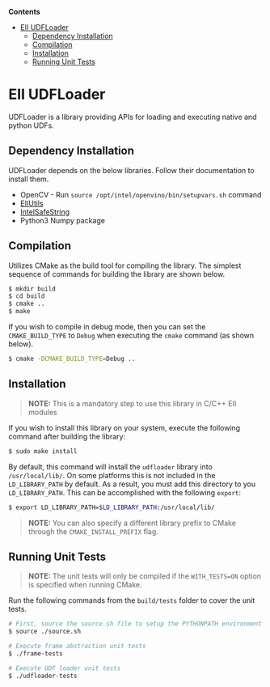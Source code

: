 **Contents**

- [EII UDFLoader](#eii-udfloader)
  - [Dependency Installation](#dependency-installation)
  - [Compilation](#compilation)
  - [Installation](#installation)
  - [Running Unit Tests](#running-unit-tests)

# EII UDFLoader

UDFLoader is a library providing APIs for loading and executing native and python UDFs.

## Dependency Installation

UDFLoader depends on the below libraries. Follow their documentation to install them.
* OpenCV - Run `source /opt/intel/openvino/bin/setupvars.sh` command
* [EIIUtils](https://github.com/open-edge-insights/eii-c-utils/blob/master/README.md)
* [IntelSafeString](https://github.com/open-edge-insights/eii-c-utils/blob/master/IntelSafeString/README.md)
* Python3 Numpy package

## Compilation

Utilizes CMake as the build tool for compiling the library. The simplest sequence of commands for building the library are
shown below.

```sh
$ mkdir build
$ cd build
$ cmake ..
$ make
```

If you wish to compile in debug mode, then you can set
the `CMAKE_BUILD_TYPE` to `Debug` when executing the `cmake` command (as shown
below).

```sh
$ cmake -DCMAKE_BUILD_TYPE=Debug ..
```

## Installation

> **NOTE:** This is a mandatory step to use this library in
> C/C++ EII modules

If you wish to install this library on your system, execute the
following command after building the library:

```sh
$ sudo make install
```

By default, this command will install the `udfloader` library into
`/usr/local/lib/`. On some platforms this is not included in the `LD_LIBRARY_PATH`
by default. As a result, you must add this directory to you `LD_LIBRARY_PATH`. This can
be accomplished with the following `export`:

```sh
$ export LD_LIBRARY_PATH=$LD_LIBRARY_PATH:/usr/local/lib/
```
> **NOTE:** You can also specify a different library prefix to CMake through
> the `CMAKE_INSTALL_PREFIX` flag.

## Running Unit Tests

> **NOTE:** The unit tests will only be compiled if the `WITH_TESTS=ON` option
> is specified when running CMake.

Run the following commands from the `build/tests` folder to cover the unit
tests.

```sh
# First, source the source.sh file to setup the PYTHONPATH environment
$ source ./source.sh

# Execute frame abstraction unit tests
$ ./frame-tests

# Execute UDF loader unit tests
$ ./udfloader-tests
```
